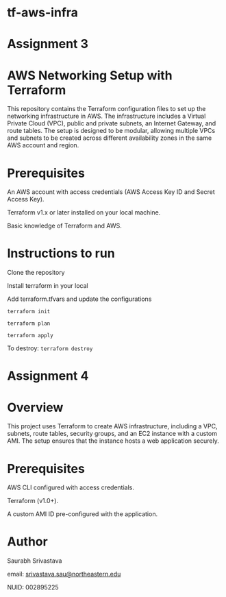 # tf-aws-infra
# Assignment 3

# AWS Networking Setup with Terraform

This repository contains the Terraform configuration files to set up the networking infrastructure in AWS. The infrastructure includes a Virtual Private Cloud (VPC), public and private subnets, an Internet Gateway, and route tables. The setup is designed to be modular, allowing multiple VPCs and subnets to be created across different availability zones in the same AWS account and region.

# Prerequisites

An AWS account with access credentials (AWS Access Key ID and Secret Access Key).

Terraform v1.x or later installed on your local machine.

Basic knowledge of Terraform and AWS.

# Instructions to run

Clone the repository

Install terraform in your local

Add terraform.tfvars and update the configurations

`terraform init`

`terraform plan`

`terraform apply`

To destroy: `terraform destroy`


# Assignment 4

# Overview

This project uses Terraform to create AWS infrastructure, including a VPC, subnets, route tables, security groups, and an EC2 instance with a custom AMI. The setup ensures that the instance hosts a web application securely.

# Prerequisites

AWS CLI configured with access credentials.

Terraform (v1.0+).

A custom AMI ID pre-configured with the application.


# Author
Saurabh Srivastava

email: srivastava.sau@northeastern.edu

NUID: 002895225




